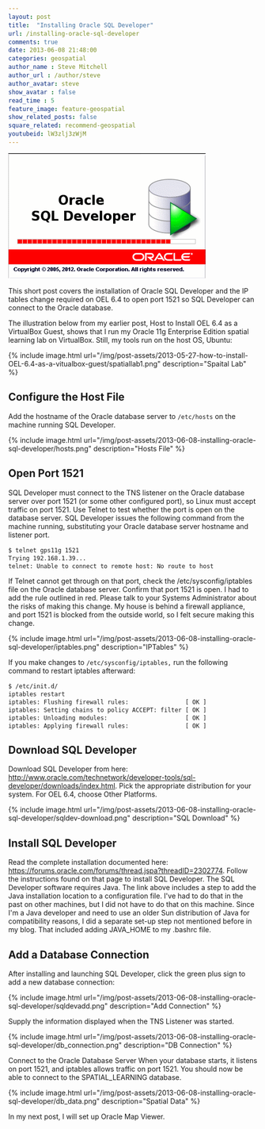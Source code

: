 ```yaml
---
layout: post
title:  "Installing Oracle SQL Developer"
url: /installing-oracle-sql-developer
comments: true
date: 2013-06-08 21:48:00
categories: geospatial
author_name : Steve Mitchell
author_url : /author/steve
author_avatar: steve
show_avatar : false
read_time : 5
feature_image: feature-geospatial
show_related_posts: false
square_related: recommend-geospatial
youtubeid: lW3zlj3zWjM
---
```

<a href="./installing-oracle-sql-developer">
    <img 
        src="/img/post-assets/2013-06-08-installing-oracle-sql-developer/sqldevlogo.png" 
        alt="SQL Developer Logo"
    >
</a>

This short post covers the installation of Oracle SQL Developer and the IP tables change required on OEL 6.4 to open port 1521 so SQL Developer can connect to the Oracle database.

The illustration below from my earlier post, Host to Install OEL 6.4 as a VirtualBox Guest, shows that I run my Oracle 11g Enterprise Edition spatial learning lab on VirtualBox. Still, my tools run on the host OS, Ubuntu:

{% include image.html url="/img/post-assets/2013-05-27-how-to-install-OEL-6.4-as-a-vitualbox-guest/spatiallab1.png" description="Spaital Lab" %}

## Configure the Host File

Add the hostname of the Oracle database server to `/etc/hosts` on the machine running SQL Developer.

{% include image.html url="/img/post-assets/2013-06-08-installing-oracle-sql-developer/hosts.png" description="Hosts File" %}

## Open Port 1521

SQL Developer must connect to the TNS listener on the Oracle database server over port 1521 (or some other configured port), so Linux must accept traffic on port 1521. Use Telnet to test whether the port is open on the database server. SQL Developer issues the following command from the machine running, substituting your Oracle database server hostname and listener port.

```shell
$ telnet gps11g 1521
Trying 192.168.1.39...
telnet: Unable to connect to remote host: No route to host
```

If Telnet cannot get through on that port, check the /etc/sysconfig/iptables file on the Oracle database server. Confirm that port 1521 is open. I had to add the rule outlined in red. Please talk to your Systems Administrator about the risks of making this change. My house is behind a firewall appliance, and port 1521 is blocked from the outside world, so I felt secure making this change.

{% include image.html url="/img/post-assets/2013-06-08-installing-oracle-sql-developer/iptables.png" description="IPTables" %}

If you make changes to `/etc/sysconfig/iptables,` run the following command to restart iptables afterward:

```shell
$ /etc/init.d/
iptables restart 
iptables: Flushing firewall rules:                [ OK ] 
iptables: Setting chains to policy ACCEPT: filter [ OK ] 
iptables: Unloading modules:                      [ OK ] 
iptables: Applying firewall rules:                [ OK ]
```

## Download SQL Developer

Download SQL Developer from here: http://www.oracle.com/technetwork/developer-tools/sql-developer/downloads/index.html. Pick the appropriate distribution for your system. For OEL 6.4, choose Other Platforms.

{% include image.html url="/img/post-assets/2013-06-08-installing-oracle-sql-developer/sqldev-download.png" description="SQL Download" %}

## Install SQL Developer

Read the complete installation documented here: https://forums.oracle.com/forums/thread.jspa?threadID=2302774. Follow the instructions found on that page to install SQL Developer.
The SQL Developer software requires Java. The link above includes a step to add the Java installation location to a configuration file. I've had to do that in the past on other machines, but I did not have to do that on this machine. Since I'm a Java developer and need to use an older Sun distribution of Java for compatibility reasons, I did a separate set-up step not mentioned before in my blog. That included adding JAVA_HOME to my .bashrc file.

## Add a Database Connection

After installing and launching SQL Developer, click the green plus sign to add a new database connection:

{% include image.html url="/img/post-assets/2013-06-08-installing-oracle-sql-developer/sqldevadd.png" description="Add Connection" %}

Supply the information displayed when the TNS Listener was started.

{% include image.html url="/img/post-assets/2013-06-08-installing-oracle-sql-developer/db_connection.png" description="DB Connection" %}

Connect to the Oracle Database Server
When your database starts, it listens on port 1521, and iptables allows traffic on port 1521. You should now be able to connect to the SPATIAL_LEARNING database.

{% include image.html url="/img/post-assets/2013-06-08-installing-oracle-sql-developer/db_data.png" description="Spatial Data" %}

In my next post, I will set up Oracle Map Viewer.
